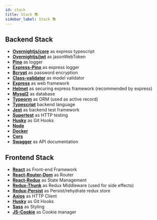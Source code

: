 ```yaml
---
id: stack
title: Stack 📚
sidebar_label: Stack 📚
---
```


## Backend Stack

- **[Overnightjs/core](https://github.com/seanpmaxwell/overnight/tree/master/src/core#overnight-core)** as express typescript
- **[Overnightjs/jwt](https://github.com/seanpmaxwell/overnight/tree/master/src/core#overnight-jwt)** as jasonWebToken
- **[Pino](http://getpino.io/)** as logger
- **[Express-Pino](https://www.npmjs.com/package/express-pino-logger)** as express logger
- **[Bcrypt](https://www.npmjs.com/package/bcrypt)** as password encryption
- **[Class-validator](https://github.com/typestack/class-validator)** as model validator
- **[Express](https://expressjs.com/)** as web framework
- **[Helmet](https://helmetjs.github.io/)** as securing express framework (recommended by express)
- **[Mysql2](https://www.npmjs.com/package/mysql2)** as database
- **[Typeorm](https://typeorm.io/#/)** as ORM (used as active record)
- **[Typescript](https://www.typescriptlang.org/)** backend language
- **[Jest](https://jestjs.io/)** as backend test framework
- **[Supertest](https://www.npmjs.com/package/supertest)** as HTTP testing
- **[Husky](https://github.com/typicode/husky)** as Git Hooks
- **[Node](https://nodejs.org/en/)**
- **[Docker](https://www.docker.com/)**
- **[Cors](https://www.npmjs.com/package/cors)**
- **[Swagger](https://swagger.io/)** as API documentation

## Frontend Stack

- **[React](https://reactjs.org/)** as Front-end Framework
- **[React-Router-Dom](https://reacttraining.com)** as Router
- **[React-Redux](https://react-redux.js.org)** as State Management
- **[Redux-Thunk](https://github.com/reduxjs/redux-thunk)** as Redux Middleware (used for side effects)
- **[Redux-Persist](https://www.npmjs.com/package/redux-persist)** as Persist/rehydrate redux store
- **[Axios](https://github.com/axios/axios)** as HTTP Client
- **[Husky](https://github.com/typicode/husky)** as Git Hooks
- **[Sass](https://sass-lang.com/)** as Styling
- **[JS-Cookie](https://www.npmjs.com/package/js-cookie)** as Cookie manager